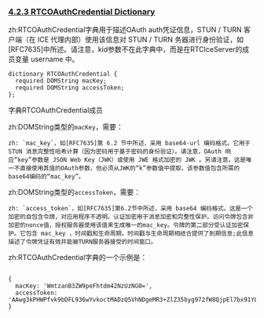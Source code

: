 ### [4.2.3 RTCOAuthCredential Dictionary](http://w3c.github.io/webrtc-pc/#rtcoauthcredential-dictionary) 

zh:RTCOAuthCredential字典用于描述OAuth auth凭证信息，STUN / TURN 客户端（在 ICE 代理内部）使用该信息对 STUN / TURN 务器进行身份验证，如[RFC7635]中所述。请注意，kid参数不在此字典中，而是在RTCIceServer的成员变量 username 中。

```
dictionary RTCOAuthCredential {
  required DOMString macKey;
  required DOMString accessToken;
};
```

字典RTCOAuthCredential成员

zh:DOMString类型的`macKey`，需要：

	zh: `mac_key`，如[RFC7635]第 6.2 节中所述，采用 base64-url 编码格式。它用于 STUN 消息完整性哈希计算（因为密码用于基于密码的身份验证）。请注意，OAuth 响应“key”参数是 JSON Web Key（JWK）或使用 JWE 格式加密的 JWK 。另请注意，这是唯一不直接使用其值的OAuth参数，但必须从JWK的“k”参数值中提取，该参数值包含所需的base64编码的“mac_key”。

zh:DOMString类型的`accessToken`，需要：

	zh: `access_token`，如[RFC7635]第6.2节中所述，采用 base64 编码格式。这是一个加密的自包含令牌，对应用程序不透明。认证加密用于消息加密和完整性保护。访问令牌包含非加密的nonce值，授权服务器使用该值来生成唯一的mac_key。令牌的第二部分受认证加密保护。它包含 mac_key ，时间戳和生命周期。时间戳与生命周期相结合提供了到期信息;此信息描述了令牌凭证有效并能被TURN服务器接受的时间窗口。


zh:RTCOAuthCredential字典的一个示例是：

```

{
  macKey: 'WmtzanB3ZW9peFhtdm42NzUzNG0=',
  accessToken: 'AAwg3kPHWPfvk9bDFL936wYvkoctMADzQ5VhNDgeMR3+ZlZ35byg972fW8QjpEl7bx91YLBPFsIhsxloWcXPhA=='
}
        
```
